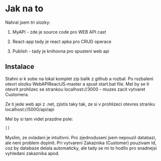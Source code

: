 # Jak na to

Nahral jsem tri slozky:

1) MyAPI - zde je source code pro WEB API cast

2) React-app tady je react apka pro CRUD operace

3) Publish - tady je knihovna pro spusteni web api

## Instalace

Stahni si k sobe na lokal komplet zip balik z github a rozbal. Po rozbaleni otevri slozku WebAPIReactJS-master a spust start.bat file. Mel by se ti otevrit prohlizec se strankou localhost://3000 - muzes zacit vytvaret Customera.


Ze ti jede web api z .net, zjistis taky tak, ze si v prohlizeci otevres stranku localhost://5000/api/api

Mel by si tam videt prazdne pole:

```bash
[]
```

Myslim, ze ovladani je intuitivni. Pro zjednoduseni jsem nepouzil databazi, ale neni problem doplnit. Pri vytvareni Zakaznika (Customer) pouzivam Id, coz by databaze delala automaticky, ale tady se mi to hodilo pro snadnejsi vyhledani zakaznika apod. 
